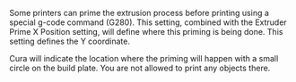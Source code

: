Some printers can prime the extrusion process before printing using a special g-code command (G280). This setting, combined with the Extruder Prime X Position setting, will define where this priming is being done. This setting defines the Y coordinate.

Cura will indicate the location where the priming will happen with a small circle on the build plate. You are not allowed to print any objects there.